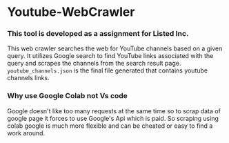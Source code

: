 # Youtube-WebCrawler
### This tool is developed as a assignment for Listed Inc.
This web crawler searches the web for YouTube channels based on a given query. It utilizes Google search to find YouTube links associated with the query and scrapes the channels from the search result page.
`youtube_channels.json` is the final file generated that contains youtube channels links.
### Why use Google Colab not Vs code
Google doesn't like too many requests at the same time so to scrap data of google page it forces to use Google's Api which is paid. So scraping using colab google is much more flexible and can be cheated or easy to find a work around. 
